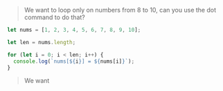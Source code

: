 

> We want to loop only on numbers from 8 to 10, can you use the dot command to do that?

```js
let nums = [1, 2, 3, 4, 5, 6, 7, 8, 9, 10];

let len = nums.length;

for (let i = 0; i < len; i++) {
  console.log(`nums[${i}] = ${nums[i]}`);
}
```



> We want